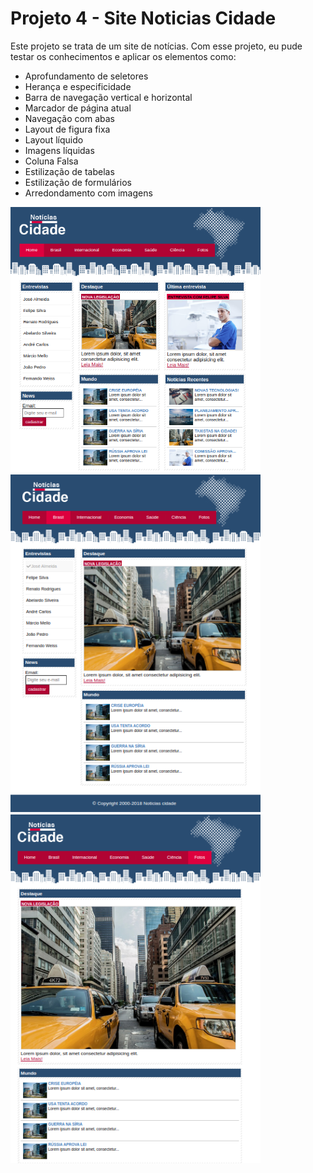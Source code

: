 # Projeto 4 - Site Noticias Cidade
Este projeto se trata de um site de notícias. Com esse projeto, eu pude testar os conhecimentos e aplicar os elementos como:

- Aprofundamento de seletores
- Herança e especificidade
- Barra de navegação vertical e horizontal
- Marcador de página atual
- Navegação com abas
- Layout de figura fixa
- Layout líquido
- Imagens líquidas
- Coluna Falsa
- Estilização de tabelas
- Estilização de formulários
- Arredondamento com imagens

<img src="paginas/index.png" width="400px">
<img src="paginas/brasil.png" width="400px">
<img src="paginas/fotos.png" width="400px">
